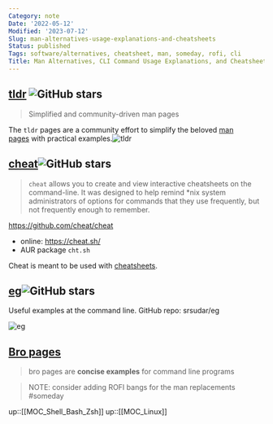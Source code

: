 ```yaml
---
Category: note
Date: '2022-05-12'
Modified: '2023-07-12'
Slug: man-alternatives-usage-explanations-and-cheatsheets
Status: published
Tags: software/alternatives, cheatsheet, man, someday, rofi, cli
Title: Man Alternatives, CLI Command Usage Explanations, and Cheatsheets
---
```


## [tldr](https://tldr.sh/) ![GitHub stars](https://img.shields.io/github/stars/tldr-pages/tldr.svg?logo=github) 
> Simplified and community-driven man pages

The `tldr` pages are a community effort to simplify the beloved [man pages](https://en.wikipedia.org/wiki/Man_page) with practical examples.![tldr](https://tldr.sh/assets/img/screenshot.png)

## [cheat](https://github.com/cheat/cheat)![GitHub stars](https://img.shields.io/github/stars/cheat/cheat.svg?logo=github)
> `cheat` allows you to create and view interactive cheatsheets on the command-line. It was designed to help remind *nix system administrators of options for commands that they use frequently, but not frequently enough to remember.

https://github.com/cheat/cheat
- online: https://cheat.sh/
- AUR package `cht.sh`

Cheat is meant to be used with [cheatsheets](https://github.com/cheat/cheatsheets).

## [eg](https://github.com/srsudar/eg)![GitHub stars](https://img.shields.io/github/stars/srsudar/eg.svg?logo=github)
Useful examples at the command line.
GitHub repo: srsudar/eg

![eg](https://github.com/srsudar/eg/raw/master/eg-demo.gif)

## [Bro pages](http://bropages.org/)
> bro pages are **concise examples** for command line programs


> NOTE: consider adding ROFI bangs for the man replacements #someday

up::[[MOC_Shell_Bash_Zsh]]
up::[[MOC_Linux]]